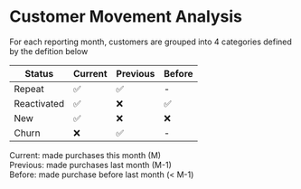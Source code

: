 # Customer Movement Analysis

For each reporting month, customers are grouped into 4 categories defined by the defition below

Status | Current |Previous |Before
------ | ----- |-----|----- |
Repeat | ✅ | ✅ | - |
Reactivated | ✅ | ❌ | ✅ |
New | ✅ | ❌ | ❌ |
Churn | ❌ | ✅ | - |

Current: made purchases this month (M)  
Previous: made purchases last month (M-1)  
Before: made purchase before last month (< M-1)
